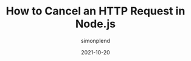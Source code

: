 ---
author: simonplend
date: 2021-10-20
tags:
  - nodejs
  - http
target_url: https://simonplend.com/how-to-cancel-an-http-request-in-node-js/
title: How to Cancel an HTTP Request in Node.js
---